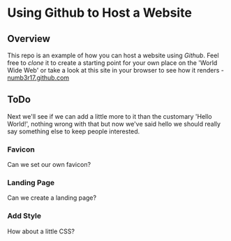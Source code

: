 # Using Github to Host a Website

## Overview

This repo is an example of how you can host a website using *Github*. Feel free to *clone* it to create a starting point for your own place on the 'World Wide Web' or take a look at this site in your browser to see how it renders - [numb3r17.github.com](https://numb3r17.github.com)

## ToDo

Next we'll see if we can add a little more to it than the customary 'Hello World!', nothing wrong with that but now we've said hello we should really say something else to keep people interested.

### Favicon

Can we set our own favicon?

### Landing Page

Can we create a landing page?

### Add Style

How about a little CSS?

